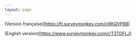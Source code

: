 ```yaml
---
layout: page
---
```


(Version française)[https://fr.surveymonkey.com/r/8KQVP8B]

(English version)[https://www.surveymonkey.com/r/T2TDFLJ]
